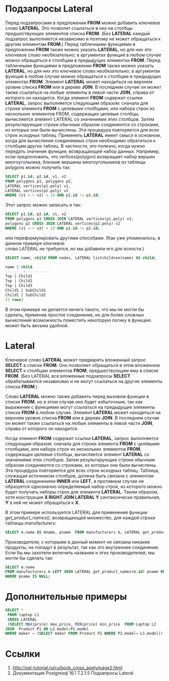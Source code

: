 # Подзапросы Lateral
Перед подзапросами в предложении **FROM** можно добавить ключевое слово **LATERAL**. Это позволит ссылаться в них на столбцы предшествующих элементов списка **FROM**. (Без **LATERAL** каждый подзапрос выполняется независимо и поэтому не может обращаться к другим элементам **FROM**.)
Перед табличными функциями в предложении **FROM** также можно указать **LATERAL**, но для них это ключевое слово необязательно; в аргументах функций в любом случае можно обращаться к столбцам в предыдущих элементах **FROM**.
Перед табличными функциями в предложении **FROM** также можно указать **LATERAL**, но для них это ключевое слово необязательно; в аргументах функций в любом случае можно обращаться к столбцам в предыдущих элементах **FROM**.
Элемент **LATERAL** может находиться на верхнем уровне списка **FROM** или в дереве **JOIN**. В последнем случае он может также ссылаться на любые элементы в левой части **JOIN**, справа от которого он находится.
Когда элемент **FROM** содержит ссылки **LATERAL**, запрос выполняется следующим образом: сначала для строки элемента **FROM** с целевыми столбцами, или набора строк из нескольких элементов FROM, содержащих целевые столбцы, вычисляется элемент LATERAL со значениями этих столбцов. Затем результирующие строки обычным образом соединяются со строками, из которых они были вычислены. Эта процедура повторяется для всех строк исходных таблиц.
Применять **LATERAL** имеет смысл в основном, когда для вычисления соединяемых строк необходимо обратиться к столбцам других таблиц. В частности, это полезно, когда нужно передать значение функции, возвращающей набор данных.
Например, если предположить, что vertices(polygon) возвращает набор вершин многоугольника, близкие вершины многоугольников из таблицы polygons можно получить так:  
```sql
SELECT p1.id, p2.id, v1, v2  
FROM polygons p1, polygons p2,  
LATERAL vertices(p1.poly) v1,  
LATERAL vertices(p2.poly) v2  
WHERE (v1 <-> v2) < 10 AND p1.id != p2.id;  
```
Этот запрос можно записать и так:  
```sql
SELECT p1.id, p2.id, v1, v2  
FROM polygons p1 CROSS JOIN LATERAL vertices(p1.poly) v1,  
polygons p2 CROSS JOIN LATERAL vertices(p2.poly) v2  
WHERE (v1 <-> v2) < 10 AND p1.id != p2.id;  
```
или переформулировать другими способами. (Как уже упоминалось, в данном примере ключевое  
слово LATERAL не требуется, но мы добавили его для ясности.)

```sql
SELECT name, child FROM nodes, LATERAL listchildren(name) AS child;  

name | child  
--------+-----------  
Top | Child1  
Top | Child2  
Top | Child3  
Child1 | SubChild1  
Child1 | SubChild2  
(5 rows)  
```
В этом примере не делается ничего такого, что мы не могли бы сделать, применив простое соединение, но для более сложных вычислений возможность поместить некоторую логику в функцию может быть весьма удобной.
# Lateral

Ключевое слово **LATERAL** может предварять вложенный запрос **SELECT** в списке **FROM**. Оно позволяет обращаться в этом вложенном **SELECT** к столбцам элементов **FROM**, предшествующим ему в списке **FROM**. (Без LATERAL все вложенные подзапросы **SELECT** обрабатываются независимо и не могут ссылаться на другие элементы списка **FROM**.)

Слово **LATERAL** можно также добавить перед вызовом функции в списке **FROM**, но в этом случае оно будет избыточным, так как выражения с функциями могут ссылаться на предыдущие элементы списка **FROM** в любом случае.
Элемент **LATERAL** может находиться на верхнем уровне списка **FROM** или в дереве **JOIN**. В последнем случае он может также ссылаться на любые элементы в левой части **JOIN**, справа от которого он находится.

Когда элемент **FROM** содержит ссылки **LATERAL**, запрос выполняется следующим образом: сначала для строки элемента **FROM** с целевыми столбцами, или набора строк из нескольких элементов **FROM**, содержащих целевые столбцы, вычисляется элемент **LATERAL** со значениями этих столбцов. Затем результирующие строки обычным образом соединяются со строками, из которых они были вычислены. Эта процедура повторяется для всех строк исходных таблиц.
Таблица, служащая источником столбцов, должна быть связана с элементом **LATERAL** соединением **INNER** или **LEFT**, в противном случае не образуется однозначно определяемый набор строк, из которого можно будет получать наборы строк для элемента **LATERAL**. Таким образом, хотя конструкция **X RIGHT JOIN LATERAL Y** синтаксически правильная, **Y** в ней не может обращаться к **X**.


В этом примере используется LATERAL для применения функции *get_product_names()*, возвращающей множество, для каждой строки таблицы manufacturers: 
```sql
SELECT m.name AS mname, pname  FROM manufacturers m, LATERAL get_product_names(m.id) pname;
```

Производители, с которыми в данный момент не связаны никакие продукты, не попадут в результат, так как это внутреннее соединение. Если бы мы захотели включить названия и этих производителей, мы могли бы сделать так:  
```sql
SELECT m.name  
FROM manufacturers m LEFT JOIN LATERAL get_product_names(m.id) pname ON true  
WHERE pname IS NULL;
```

# Дополнительные примеры

```sql
SELECT *
 FROM laptop L1
 CROSS LATERAL
 (SELECT MAX(price) max_price, MIN(price) min_price  FROM Laptop L2
JOIN  Product P1 ON L2.model=P1.model 
WHERE maker = (SELECT maker FROM Product P2 WHERE P2.model= L1.model)) X;
```

# Ссылки

1. http://sql-tutorial.ru/ru/book_cross_apply/page2.html
2. Документация Postgresql 16.1 7.2.1.5 Подзапросы Lateral 